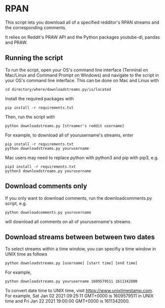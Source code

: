 # RPAN
This script lets you download all of a specified redditor's RPAN streams and the corresponding comments.

It relies on Reddit's PRAW API and the Python packages youtube-dl, pandas and PRAW.

## Running the script
To run the script, open your OS's command line interface (Terminal on Mac/Linux and Command Prompt on Windows) and navigate to the script in your OS's command line interface. This can be done on Mac and Linux with 

```
cd directory/where/downloadstreams.py/is/located
```

Install the required packages with

```
pip install -r requirements.txt
```

Then, run the script with

```
python downloadstreams.py [streamer's reddit username]
```

For example, to download all of yourusername's streams, enter

```
pip install -r requirements.txt
python downloadstreams.py yourusername
```

Mac users may need to replace python with python3 and pip with pip3, e.g.

```
pip3 install -r requirements.txt
python3 downloadstreams.py yourusername
```

## Download comments only

If you only want to download comments, run the downloadcomments.py script, e.g.

```
python downloadcomments.py yourusername
```
will download all comments on all of yourusername's streams.

## Download streams between between two dates

To select streams within a time window, you can specifiy a time window in UNIX time as follows
```
python downloadstreams.py [username] [start time] [end time]
```

For example,
```
python downloadstreams.py yourusername 1609579511 1611342000
```

To convert date time to UNIX time, visit https://www.unixtimestamp.com. For example, Sat Jan 02 2021 09:25:11 GMT+0000 is 1609579511 in UNIX time and Fri Jan 22 2021 19:00:00 GMT+0000 is 1611342000.